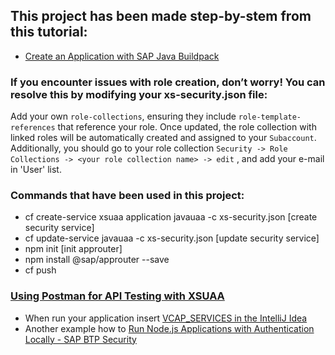 ## This project has been made step-by-stem from this tutorial:
- [Create an Application with SAP Java Buildpack](https://developers.sap.com/tutorials/btp-cf-buildpacks-java-create.html)

### If you encounter issues with role creation, don’t worry! You can resolve this by modifying your xs-security.json file:
Add your own `role-collections`, ensuring they include `role-template-references` that reference your role.
Once updated, the role collection with linked roles will be automatically created and assigned to your `Subaccount`.
Additionally, you should go to your role collection `Security -> Role Collections -> <your role collection name> -> edit` ,
and add your e-mail in 'User' list.

### Commands that have been used in this project:
 - cf create-service xsuaa application javauaa -c xs-security.json [create security service]
 - cf update-service javauaa -c xs-security.json [update security service]
 - npm init [init approuter]
 - npm install @sap/approuter --save
 - cf push

### [Using Postman for API Testing with XSUAA](https://community.sap.com/t5/technology-blogs-by-sap/using-postman-for-api-testing-with-xsuaa/ba-p/13442516)
 - When run your application insert [VCAP_SERVICES in the IntelliJ Idea](https://leverxeu.atlassian.net/wiki/spaces/JAVA/pages/4908711958/How+to+find+VCAP_SERVICES+of+deployed+application#VCAP_SERVICES-in-the-IntelliJ-Idea)
 - Another example how to [Run Node.js Applications with Authentication Locally - SAP BTP Security](https://community.sap.com/t5/technology-blogs-by-sap/run-node-js-applications-with-authentication-locally-sap-btp-security/ba-p/13540122)